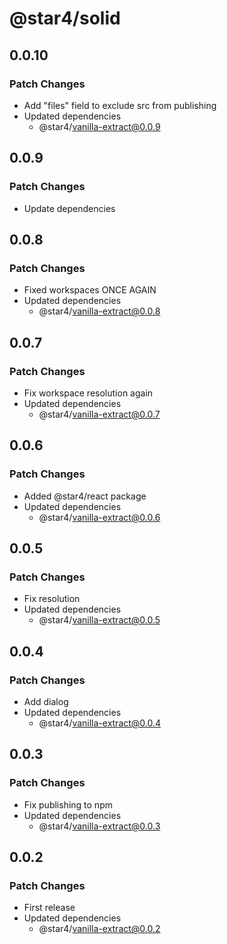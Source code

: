# @star4/solid

## 0.0.10

### Patch Changes

- Add "files" field to exclude src from publishing
- Updated dependencies
  - @star4/vanilla-extract@0.0.9

## 0.0.9

### Patch Changes

- Update dependencies

## 0.0.8

### Patch Changes

- Fixed workspaces ONCE AGAIN
- Updated dependencies
  - @star4/vanilla-extract@0.0.8

## 0.0.7

### Patch Changes

- Fix workspace resolution again
- Updated dependencies
  - @star4/vanilla-extract@0.0.7

## 0.0.6

### Patch Changes

- Added @star4/react package
- Updated dependencies
  - @star4/vanilla-extract@0.0.6

## 0.0.5

### Patch Changes

- Fix resolution
- Updated dependencies
  - @star4/vanilla-extract@0.0.5

## 0.0.4

### Patch Changes

- Add dialog
- Updated dependencies
  - @star4/vanilla-extract@0.0.4

## 0.0.3

### Patch Changes

- Fix publishing to npm
- Updated dependencies
  - @star4/vanilla-extract@0.0.3

## 0.0.2

### Patch Changes

- First release
- Updated dependencies
  - @star4/vanilla-extract@0.0.2
